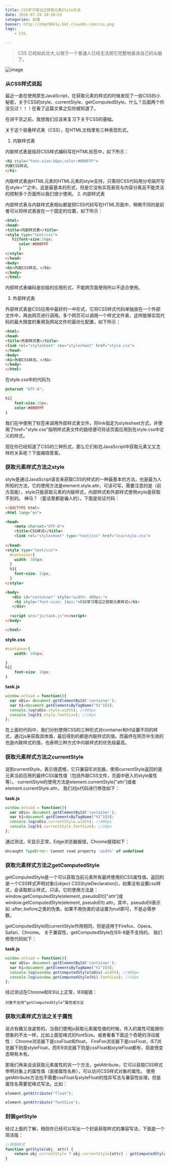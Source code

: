 ```yaml
---
title: CSS学习笔记之获取元素Style方法
date: 2016-07-20 20:30:53
categories: 前端
banner: http://o9qn9041y.bkt.clouddn.com/css.png
tags:
	- CSS

---
```


> CSS 已经如此壮大,以致于一个普通人已经无法把它完整地装进自己的头脑了。

![image](http://o9qn9041y.bkt.clouddn.com/css.png)

<!--more-->


### 从CSS样式说起

最近一直在使用原生JavaScript，在获取元素的样式的时候发现了一些CSS的小秘密，关于CSS的style、currentStyle、getComputedStyle。什么？后面两个你没见过！！！在看了这篇文章之后你就知道了。

在讲干货之前，我想我们应该来复习下关于CSS的基础。

关于这个层叠样式表（CSS），在HTML文档里有三种表现形式。
1. 内联样式表

内联样式表是指将CSS样式编码写在HTML标签中，如下所示：

``` html
<h1 style="font-size:16px;color:#000FFF">
内联CSS样式。
</h1>
```
内联样式表由HTML元素的HTML元素的style支持，只需将CSS代码用分号隔开写在style=""之中。这是最基本的形式，但是它没有实现表现与内容分离且不能灵活的控制多个页面所以我们很少使用。
2. 内部样式表

内部样式表与内联样式表相似都是把CSS代码写在HTML页面中，稍微不同的是前者可以将样式表放在一个固定的位置，如下所示：

``` html
<html>
<head>
<title>内部样式表</title>
<style type="text/css">
   h1{font-size:16px;
      color:#000FFF
      }
</style>
</head>
<body>
<h1>内部CSS样式。</h1>
</body>
</html>
```
内部样式表编码是初级的应用形式，不能跨页面使用所以不适合使用。


3. 外部样式表

外部样式表是CSS应用中最好的一中形式，它将CSS样式代码单独放在一个外部文件中，再由网页进行调用。多个网页可以调用一个样式文件表，这样能够实现代码的最大限度的重用及网站文件的最优化配置，如下所示：


``` html
<html>
<head>
<title>外部样式表</title>
<link rel="stylesheet" rev="stylesheet" href="style.css">
</head>
<body>
<h1>外部CSS样式。</h1>
</body>
</html>
```
在style.css中的代码为

``` css
@charset "UTF-8";

h1{
    font-size:16px;
    color:#000FFF
}
```
我们在<head>中使用了<link>标签来调用外部样式表文件。将link指定为stylesheet方式，并使用了href="style.css"指明样式表文件的路径便可将该页面应用到在style.css中定义的样式。

现在你已经知道了CSS的三种形式，那么它们和在JavaScript中获取元素又又怎样的关系呢？下面揭晓答案。

### 获取元素样式方法之style

style是通过JavaScript语言来获取CSS的样式的一种最基本的方法，也是最为人所知的方法，它的使用方法是element.style.attr，可读可写。需要注意的是（前方高能），style只能获取元素的内联样式，内部样式和外部样式使用style是获取不到的。
神马？（童话里都是骗人的）。下面是验证代码：

``` html
<!DOCTYPE html>
<html lang="en">

<head>
    <meta charset="UTF-8">
    <title>CSS样式</title>
    <link rel="stylesheet" type="text/css" href="css/style.css">
    
</head>
<style type="text/css">
  #container{
    width: 300px;
  }
  h1{
    font-size: 13px;
  }
</style>

<body>
   <div id="container" style="width: 400px;">
    <h1 style="font-size: 14px;">CSS学习笔记之获取元素样式</h1>
   </div>
  
  <script src="js/task.js"></script>
</body>

</html>
```
**style.css**

``` css
#container{
	width: 500px;

}
h1{
	font-size: 16px;
}
```
**task.js**

``` js
window.onload = function(){
  var oDiv= document.getElementById('container');
  var h1=document.getElementsByTagName("h1")[0];
  console.log(oDiv.style.width); //400px
  console.log(h1.style.fontSize); //14px
};
```
在上面的代码中，我们分别使用CSS的三种形式对container和h1设置不同的样式，通过js来获取具体值，最后得到的都是内联样式的值。而最终在网页中生效的也是内联样式的值，也表明三种方式中内联样式的优先级最高。

### 获取元素样式方法之currentStyle

说到currentStyle，表示很遗憾，它只兼容IE浏览器，使用currentStyle返回的是元素当前应用的最终CSS属性值（包括外联CSS文件，页面中嵌入的style属性等）。
currentStyle的使用方法是element.currentStyle["attr']或者element.currentStyle.attr。
我们对js代码进行修改如下：


**task.js**

``` js
window.onload = function(){
  var oDiv= document.getElementById('container');
  var h1=document.getElementsByTagName("h1")[0];
  console.log(oDiv.currentStyle.width); //400px
  console.log(h1.currentStyle.fontSize); //14px
};
```
通过测试，IE显示正常，Edge浏览器报错，Chrome报错如下：

``` js
Uncaught TypeError: Cannot read property 'width' of undefined
```

### 获取元素样式方法之getComputedStyle

getComputedStyle是一个可以获取当前元素所有最终使用的CSS属性值。返回的是一个CSS样式声明对象([object CSSStyleDeclaration])，如果没有设置css样式，会读取默认样式，只读。它的使用方法是：
window.getComputedStyle(element, pseudoElt)["attr']或window.getComputedStyle(element, pseudoElt).attr。其中，pseudoElt表示如 :after,:before之类的伪类，如果不用伪类的话设置为null即可，不是必需参数。

getComputedStyle同currentStyle作用相同，但是适用于Firefox、Opera、Safari、Chrome。
关于兼容性，getComputedStyle在IE6-8是不支持的。
我们修改代码如下：

**task.js**

``` js
window.onload = function(){
  var oDiv= document.getElementById('container');
  var h1=document.getElementsByTagName("h1")[0];
  console.log(window.getComputedStyle(oDiv).width); //400px
  console.log(window.getComputedStyle(h1).fontSize); //14px
};
```
经过测试在Chrome和IE9以上正常，IE8报错：

```
对象不支持“getComputedStyle”属性或方法
```

### 获取元素样式方法之关于属性

说点有趣又涨姿势的，当我们使用js获取元素属性值的时候，传入的属性可能跟你想象的不太一样，比如上面驼峰式的fontSize。或者看看下面这个奇葩的浮动属性：
Chrome浏览器下是cssFloat和float，
FireFox浏览器下是cssFloat，IE7浏览器下则是styleFloat，而IE9浏览器下则是cssFloat和styleFloat都有，简直很变态啊有木有。

那我们再来谈谈获取元素属性的另一个方法，getAttribute，它可以获取CSS样式申明对象上的属性值（直接属性名称），可以访问CSS样式对象的属性。
使用getAttribute方法也不需要cssFloat与styleFloat的怪异写法与兼容性处理，但是属性名需要驼峰式写法。比如：


``` js
element.getAttribute("float");
```


``` js
element.getAttribute("fontSize");
```
### 封装getStyle

经过上面的了解，相信你已经可以写出一个封装获取样式的兼容写法，下面是一个简洁版：


``` js
//获取样式
function getStyle(obj, attr) {
	return obj.currentStyle ? obj.currentStyle[attr] : getComputedStyle(obj, false)[attr];
}
```



